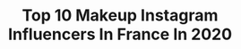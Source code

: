 ---
title: Top 10 Makeup Instagram Influencers In France In 2020
description: >-
  Find top makeup Instagram influencers in France in 2020. Most popular hashtags: #makeuptutorial #makeup #100daysofmakeup #marioncameleon.
platform: Instagram
profiles:
  - username: "mi1lou"
    fullname: >-
      MiLOu
    location: "France"
    followers: 8229
    engagement: 1224
    commentsToLikes: 0.108280
    id: ck8tdd7gk2w0v0j782arxnb3i
    verified: false
    hashtags: "#bperfectisolationcreations, #pastelcolors, #nyxcosmetics, #pastels"
  - username: "chlooe_hearts"
    fullname: >-
      Chloé.
    location: "France"
    followers: 64269
    engagement: 999
    commentsToLikes: 0.038366
    id: ck1368hcv59g10i19urkuj8a0
    verified: false
    hashtags: "#makeupartistsworldwide, #colourpopme, #colourpopcosmetics, #abhbrows"
  - username: "dansetamode"
    fullname: >-
      MAÉ 🦄
    location: "France"
    followers: 9220
    engagement: 1009
    commentsToLikes: 0.097883
    id: ck0w73wtxbmoa0i19wthinars
    verified: false
    hashtags: "#icyfantasypalette, #sfxcremecolour, #makeupartist, #charlottetilbury"
  - username: "iam.bellissima"
    fullname: >-
      MODEST WEAR   🕊️️
    location: "France"
    followers: 90589
    engagement: 320
    commentsToLikes: 0.072137
    id: ck55ktxvx035b0i11grh46m24
    verified: false
    hashtags: "#ecovacs, #life, #isladelice, #hijabi"
  - username: "rym.renom"
    fullname: >-
      Rym Renom
    location: "France"
    followers: 1353878
    engagement: 1178
    commentsToLikes: 0.011384
    id: ck0tthiu32qoz0i19i02q5zet
    verified: true
    hashtags: "#madeinduba, #natural, #ad, #maroc"
  - username: "insah_hasni"
    fullname: >-
      Hasni  🌈
    location: "France"
    followers: 13267
    engagement: 677
    commentsToLikes: 0.059029
    id: ck15rnxgo8uf00i192h82qhqz
    verified: false
    hashtags: "#bperfectcosmetics, #spotlightfeelunique, #hudaboss, #jeffreestarprlist"
  - username: "ans_makeup_"
    fullname: >-
      Makeup / Ootd / Lifestyle 🌺
    location: "France"
    followers: 9809
    engagement: 723
    commentsToLikes: 0.221682
    id: ck6u56e7p7uxl0j71menit0lj
    verified: false
    hashtags: "#liner, #monochrome, #monochromaticmakeup, #tuto"
  - username: "beautygardenoff"
    fullname: >-
      ☆𝓑𝓮𝓪𝓾𝓽𝔂 𝓰𝓪𝓻𝓭𝓮𝓷☆
    location: "France"
    followers: 7111
    engagement: 708
    commentsToLikes: 0.252892
    id: ck8tdne6u41gx0j78zeyk4siw
    verified: false
    hashtags: "#frenchbeauty, #revolutionmakeup, #meltcosmetics, #discoverunder20k"
  - username: "adelineg_mua"
    fullname: >-
      ADELINE | 🇫🇷
    location: "France"
    followers: 18998
    engagement: 393
    commentsToLikes: 0.161113
    id: ck6tz58lm7ox20j71t9d2suay
    verified: false
    hashtags: "#photodevoyage, #femmeluxe, #parisienne, #voyageusedumonde"
  - username: "alex_en_vrai"
    fullname: >-
      ɐɹpuɐxǝl∀
    location: "France"
    followers: 142141
    engagement: 515
    commentsToLikes: 0.136004
    id: ck5zj53megyhx0i14n34cwjok
    verified: false
    hashtags: "#marseille, #modelephoto, #velvet, #agentprovocateur"
---